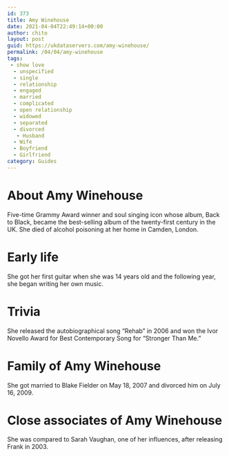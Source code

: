 ```yaml
---
id: 373
title: Amy Winehouse
date: 2021-04-04T22:49:14+00:00
author: chito
layout: post
guid: https://ukdataservers.com/amy-winehouse/
permalink: /04/04/amy-winehouse
tags:
 - show love
  - unspecified
  - single
  - relationship
  - engaged
  - married
  - complicated
  - open relationship
  - widowed
  - separated
  - divorced
   - Husband
  - Wife
  - Boyfriend
  - Girlfriend
category: Guides
---
```




  
  
#  About Amy Winehouse
                  
                  
                  
Five-time Grammy Award winner and soul singing icon whose album, Back to Black, became the best-selling album of the twenty-first century in the UK. She died of alcohol poisoning at her home in Camden, London.
                  
                
                
                
# Early life
                  
                  
                  
She got her first guitar when she was 14 years old and the following year, she began writing her own music.
                  
                
                
                
# Trivia
                  
                  
                  
She released the autobiographical song &#8220;Rehab&#8221; in 2006 and won the Ivor Novello Award for Best Contemporary Song for &#8220;Stronger Than Me.&#8221; 
                  
                
                
                
# Family of Amy Winehouse
                  
                  
                  
She got married to Blake Fielder on May 18, 2007 and divorced him on July 16, 2009.
                  
                
                
                
# Close associates of Amy Winehouse
                  
                  
                  
She was compared to Sarah Vaughan, one of her influences, after releasing Frank in 2003.
                  
                
              
            
          
          
          
    
    
  
